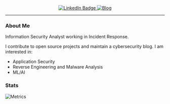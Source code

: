 <div id="badges" align="center">
    <a href="https://www.linkedin.com/in/morgen-malinoski">
        <img src="https://img.shields.io/badge/LinkedIn-blue?style=for-the-badge&logo=linkedin&logoColor=white" alt="LinkedIn Badge"/>
    </a>
    <a href="https://morgenm.github.io/">
        <img src="https://img.shields.io/badge/Blog-purple?style=for-the-badge" alt="Blog"/>
    </a>
</div>
<div id="views" align="center">
    <img src="https://komarev.com/ghpvc/?username=morgenm&style=for-the-badge&color=blue" alt=""/>
</div>

---

### About Me

Information Security Analyst working in Incident Response.

I contribute to open source projects and maintain a cybersecurity blog. 
I am interested in:
- Application Security
- Reverse Engineering and Malware Analysis
- ML/AI

### Stats
![Metrics](https://metrics.lecoq.io/morgenm?template=classic&lines=1&languages=1&notable=1&activity=1&base=header%2C%20activity%2C%20community%2C%20repositories%2C%20metadata&base.indepth=false&base.hireable=false&base.skip=false&languages=false&languages.ignored=html%2C%20css%2C%20scss&languages.limit=8&languages.threshold=0%25&languages.other=false&languages.colors=github&languages.sections=most-used&languages.indepth=false&languages.analysis.timeout=15&languages.analysis.timeout.repositories=7.5&languages.categories=markup%2C%20programming&languages.recent.categories=markup%2C%20programming&languages.recent.load=300&languages.recent.days=14&lines=false&lines.sections=base&lines.repositories.limit=4&lines.history.limit=1&notable=false&notable.from=organization&notable.repositories=false&notable.indepth=false&notable.types=commit&notable.self=false&activity=false&activity.limit=5&activity.load=300&activity.days=14&activity.visibility=all&activity.timestamps=false&activity.filter=all&config.timezone=America%2FChicago)
